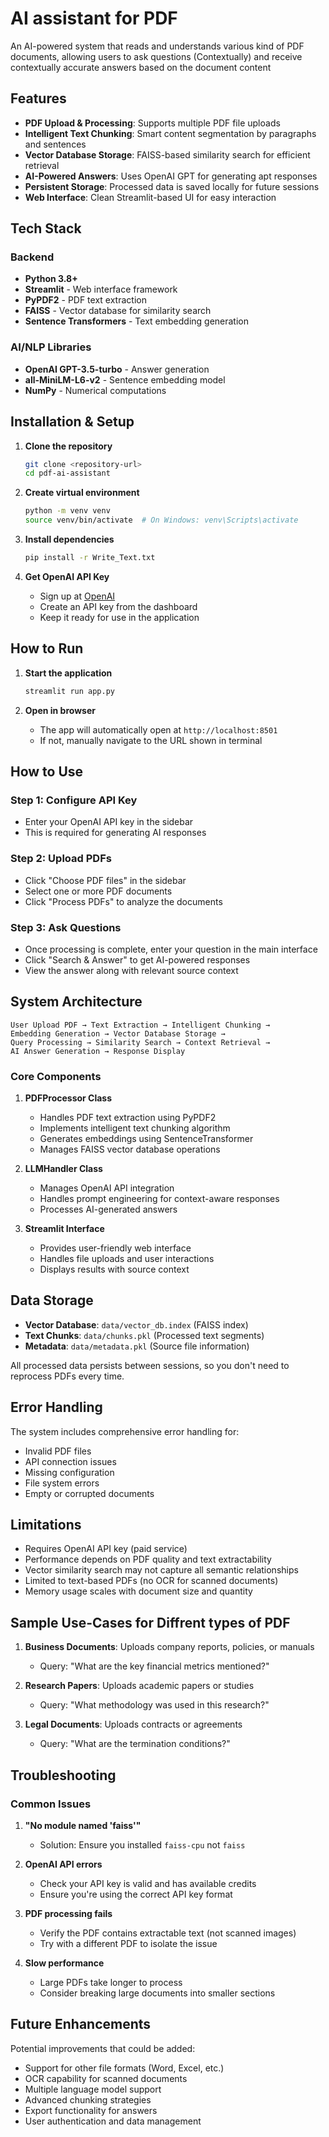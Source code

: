#  AI assistant for PDF

An AI-powered system that reads and understands various kind of PDF documents, allowing users to ask questions (Contextually) and receive contextually accurate answers based on the document content

## Features

- **PDF Upload & Processing**: Supports multiple PDF file uploads
- **Intelligent Text Chunking**: Smart content segmentation by paragraphs and sentences
- **Vector Database Storage**: FAISS-based similarity search for efficient retrieval
- **AI-Powered Answers**: Uses OpenAI GPT for generating apt responses
- **Persistent Storage**: Processed data is saved locally for future sessions
- **Web Interface**: Clean Streamlit-based UI for easy interaction

## Tech Stack

### Backend
- **Python 3.8+**
- **Streamlit** - Web interface framework
- **PyPDF2** - PDF text extraction
- **FAISS** - Vector database for similarity search
- **Sentence Transformers** - Text embedding generation

### AI/NLP Libraries
- **OpenAI GPT-3.5-turbo** - Answer generation
- **all-MiniLM-L6-v2** - Sentence embedding model
- **NumPy** - Numerical computations

## Installation & Setup

1. **Clone the repository**
   ```bash
   git clone <repository-url>
   cd pdf-ai-assistant
   ```

2. **Create virtual environment**
   ```bash
   python -m venv venv
   source venv/bin/activate  # On Windows: venv\Scripts\activate
   ```

3. **Install dependencies**
   ```bash
   pip install -r Write_Text.txt
   ```

4. **Get OpenAI API Key**
   - Sign up at [OpenAI](https://platform.openai.com/)
   - Create an API key from the dashboard
   - Keep it ready for use in the application

## How to Run

1. **Start the application**
   ```bash
   streamlit run app.py
   ```

2. **Open in browser**
   - The app will automatically open at `http://localhost:8501`
   - If not, manually navigate to the URL shown in terminal

## How to Use

### Step 1: Configure API Key
- Enter your OpenAI API key in the sidebar
- This is required for generating AI responses

### Step 2: Upload PDFs
- Click "Choose PDF files" in the sidebar
- Select one or more PDF documents
- Click "Process PDFs" to analyze the documents

### Step 3: Ask Questions
- Once processing is complete, enter your question in the main interface
- Click "Search & Answer" to get AI-powered responses
- View the answer along with relevant source context

## System Architecture

```
User Upload PDF → Text Extraction → Intelligent Chunking → 
Embedding Generation → Vector Database Storage → 
Query Processing → Similarity Search → Context Retrieval → 
AI Answer Generation → Response Display
```

### Core Components

1. **PDFProcessor Class**
   - Handles PDF text extraction using PyPDF2
   - Implements intelligent text chunking algorithm
   - Generates embeddings using SentenceTransformer
   - Manages FAISS vector database operations

2. **LLMHandler Class**
   - Manages OpenAI API integration
   - Handles prompt engineering for context-aware responses
   - Processes AI-generated answers

3. **Streamlit Interface**
   - Provides user-friendly web interface
   - Handles file uploads and user interactions
   - Displays results with source context

## Data Storage

- **Vector Database**: `data/vector_db.index` (FAISS index)
- **Text Chunks**: `data/chunks.pkl` (Processed text segments)
- **Metadata**: `data/metadata.pkl` (Source file information)

All processed data persists between sessions, so you don't need to reprocess PDFs every time.

## Error Handling

The system includes comprehensive error handling for:
- Invalid PDF files
- API connection issues
- Missing configuration
- File system errors
- Empty or corrupted documents

## Limitations

- Requires OpenAI API key (paid service)
- Performance depends on PDF quality and text extractability
- Vector similarity search may not capture all semantic relationships
- Limited to text-based PDFs (no OCR for scanned documents)
- Memory usage scales with document size and quantity


## Sample Use-Cases for Diffrent types of PDF 

1. **Business Documents**: Uploads company reports, policies, or manuals
   - Query: "What are the key financial metrics mentioned?"
   
2. **Research Papers**: Uploads academic papers or studies
   - Query: "What methodology was used in this research?"
   
3. **Legal Documents**: Uploads contracts or agreements
   - Query: "What are the termination conditions?"

## Troubleshooting

### Common Issues

1. **"No module named 'faiss'"**
   - Solution: Ensure you installed `faiss-cpu` not `faiss`

2. **OpenAI API errors**
   - Check your API key is valid and has available credits
   - Ensure you're using the correct API key format

3. **PDF processing fails**
   - Verify the PDF contains extractable text (not scanned images)
   - Try with a different PDF to isolate the issue

4. **Slow performance**
   - Large PDFs take longer to process
   - Consider breaking large documents into smaller sections


## Future Enhancements

Potential improvements that could be added:
- Support for other file formats (Word, Excel, etc.)
- OCR capability for scanned documents
- Multiple language model support
- Advanced chunking strategies
- Export functionality for answers
- User authentication and data management
